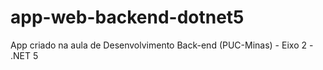 # app-web-backend-dotnet5
App criado na aula de Desenvolvimento Back-end (PUC-Minas) - Eixo 2 - .NET 5
